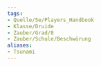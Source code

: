 ```yaml
---
tags: 
- Quelle/5e/Players_Handbook
- Klasse/Druide
- Zauber/Grad/8
- Zauber/Schule/Beschwörung
aliases: 
- Tsunami
---
```

